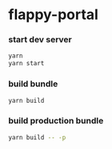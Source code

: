 # flappy-portal

### start dev server
```sh
yarn
yarn start
```

### build bundle
```sh
yarn build
```

### build production bundle
```sh
yarn build -- -p
```
